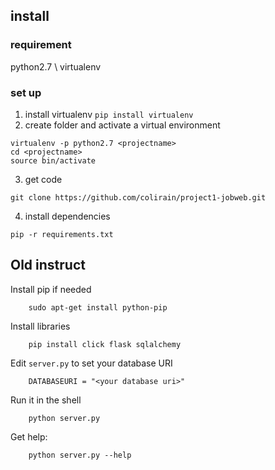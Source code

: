 
## install
### requirement
python2.7 \\
virtualenv
### set up
1. install virtualenv 
```pip install virtualenv```
2. create folder and activate a virtual environment
```
virtualenv -p python2.7 <projectname>
cd <projectname>
source bin/activate
```
3. get code
```
git clone https://github.com/colirain/project1-jobweb.git
```
4. install dependencies
```
pip -r requirements.txt
```

## Old instruct
Install pip if needed

        sudo apt-get install python-pip

Install libraries

        pip install click flask sqlalchemy


Edit `server.py` to set your database URI

        DATABASEURI = "<your database uri>"


Run it in the shell


        python server.py

Get help:

        python server.py --help

      
